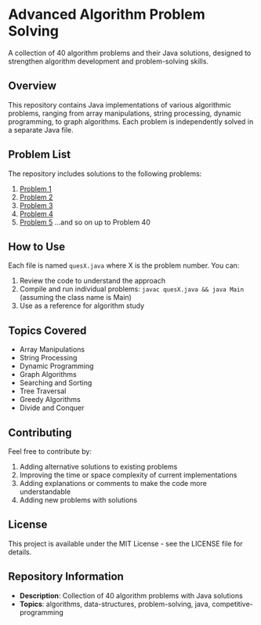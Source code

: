 # Advanced Algorithm Problem Solving

A collection of 40 algorithm problems and their Java solutions, designed to strengthen algorithm development and problem-solving skills.

## Overview

This repository contains Java implementations of various algorithmic problems, ranging from array manipulations, string processing, dynamic programming, to graph algorithms. Each problem is independently solved in a separate Java file.

## Problem List

The repository includes solutions to the following problems:

1. [Problem 1](ques1.java)
2. [Problem 2](ques2.java)
3. [Problem 3](ques3.java)
4. [Problem 4](ques4.java)
5. [Problem 5](ques5.java)
...and so on up to Problem 40

## How to Use

Each file is named `quesX.java` where X is the problem number. You can:

1. Review the code to understand the approach
2. Compile and run individual problems: `javac quesX.java && java Main` (assuming the class name is Main)
3. Use as a reference for algorithm study

## Topics Covered

- Array Manipulations
- String Processing 
- Dynamic Programming
- Graph Algorithms
- Searching and Sorting
- Tree Traversal
- Greedy Algorithms
- Divide and Conquer

## Contributing

Feel free to contribute by:
1. Adding alternative solutions to existing problems
2. Improving the time or space complexity of current implementations
3. Adding explanations or comments to make the code more understandable
4. Adding new problems with solutions

## License

This project is available under the MIT License - see the LICENSE file for details.

## Repository Information

- **Description**: Collection of 40 algorithm problems with Java solutions
- **Topics**: algorithms, data-structures, problem-solving, java, competitive-programming